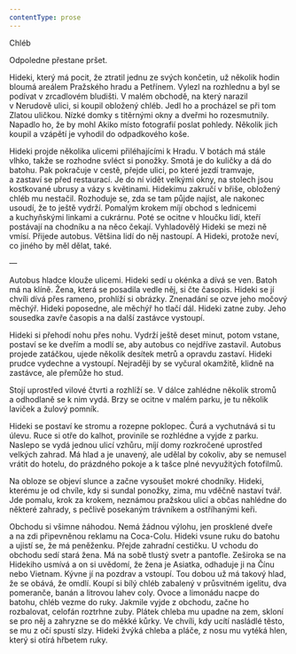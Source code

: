 ```yaml
---
contentType: prose
---
```


<section>

Chléb

Odpoledne přestane pršet.

Hideki, který má pocit, že ztratil jednu ze svých končetin, už několik hodin bloumá areálem Pražského hradu a Petřínem. Vylezl na rozhlednu a byl se podívat v zrcadlovém bludišti. V malém obchodě, na který narazil v Nerudově ulici, si koupil obložený chléb. Jedl ho a procházel se při tom Zlatou uličkou. Nízké domky s titěrnými okny a dveřmi ho rozesmutnily. Napadlo ho, že by mohl Akiko místo fotografií poslat pohledy. Několik jich koupil a vzápětí je vyhodil do odpadkového koše.

Hideki projde několika ulicemi přiléhajícími k Hradu. V botách má stále vlhko, takže se rozhodne svléct si ponožky. Smotá je do kuličky a dá do batohu. Pak pokračuje v cestě, přejde ulici, po které jezdí tramvaje, a zastaví se před restaurací. Je do ní vidět velkými okny, na stolech jsou kostkované ubrusy a vázy s květinami. Hidekimu zakručí v břiše, obložený chléb mu nestačil. Rozhoduje se, zda se tam půjde najíst, ale nakonec usoudí, že to ještě vydrží. Pomalým krokem míjí obchod s lednicemi a kuchyňskými linkami a cukrárnu. Poté se ocitne v hloučku lidí, kteří postávají na chodníku a na něco čekají. Vyhladovělý Hideki se mezi ně vmísí. Přijede autobus. Většina lidí do něj nastoupí. A Hideki, protože neví, co jiného by měl dělat, také.

—

Autobus hladce klouže ulicemi. Hideki sedí u okénka a dívá se ven. Batoh má na klíně. Žena, která se posadila vedle něj, si čte časopis. Hideki se jí chvíli dívá přes rameno, prohlíží si obrázky. Znenadání se ozve jeho močový měchýř. Hideki poposedne, ale měchýř ho tlačí dál. Hideki zatne zuby. Jeho sousedka zavře časopis a na další zastávce vystoupí.

Hideki si přehodí nohu přes nohu. Vydrží ještě deset minut, potom vstane, postaví se ke dveřím a modlí se, aby autobus co nejdříve zastavil. Autobus projede zatáčkou, ujede několik desítek metrů a opravdu zastaví. Hideki prudce vydechne a vystoupí. Nejraději by se vyčural okamžitě, klidně na zastávce, ale přemůže ho stud.

Stojí uprostřed vilové čtvrti a rozhlíží se. V dálce zahlédne několik stromů a odhodlaně se k nim vydá. Brzy se ocitne v malém parku, je tu několik laviček a žulový pomník.

Hideki se postaví ke stromu a rozepne poklopec. Čurá a vychutnává si tu úlevu. Ruce si otře do kalhot, provinile se rozhlédne a vyjde z parku. Naslepo se vydá jednou ulicí vzhůru, míjí domy rozkročené uprostřed velkých zahrad. Má hlad a je unavený, ale udělal by cokoliv, aby se nemusel vrátit do hotelu, do prázdného pokoje a k tašce plné nevyužitých fotofilmů.

Na obloze se objeví slunce a začne vysoušet mokré chodníky. Hideki, kterému je od chvíle, kdy si sundal ponožky, zima, mu vděčně nastaví tvář. Jde pomalu, krok za krokem, neznámou pražskou ulicí a občas nahlédne do některé zahrady, s pečlivě posekaným trávníkem a ostříhanými keři.

Obchodu si všimne náhodou. Nemá žádnou výlohu, jen prosklené dveře a na zdi připevněnou reklamu na Coca-Colu. Hideki vsune ruku do batohu a ujistí se, že má peněženku. Přejde zahradní cestičku. U vchodu do obchodu sedí stará žena. Má na sobě tlustý svetr a pantofle. Zeširoka se na Hidekiho usmívá a on si uvědomí, že žena je Asiatka, odhaduje ji na Čínu nebo Vietnam. Kývne jí na pozdrav a vstoupí. Tou dobou už má takový hlad, že se obává, že omdlí. Koupí si bílý chléb zabalený v průsvitném igelitu, dva pomeranče, banán a litrovou lahev coly. Ovoce a limonádu nacpe do batohu, chléb vezme do ruky. Jakmile vyjde z obchodu, začne ho rozbalovat, celofán roztrhne zuby. Plátek chleba mu upadne na zem, skloní se pro něj a zahryzne se do měkké kůrky. Ve chvíli, kdy ucítí nasládlé těsto, se mu z očí spustí slzy. Hideki žvýká chleba a pláče, z nosu mu vytéká hlen, který si otírá hřbetem ruky.

</section>
